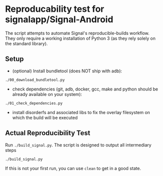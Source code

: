 # Reproducability test for signalapp/Signal-Android

The script attempts to automate Signal's reproducible-builds workflow. They only require a working installation of Python 3 (as they rely solely on the standard library).

## Setup

- (optional) Install bundletool (does NOT ship with adb):

```shell
./00_download_bundletool.py
```

- check dependencies (git, adb, docker, gcc, make and python should be already available on your system):

```shell
./01_check_dependencies.py
```

- install disorderfs and associated libs to fix the overlay filesystem on which the build will be executed 

## Actual Reproducibility Test

Run `./build_signal.py`. The script is designed to output all intermediary steps

```shell
./build_signal.py
```

If this is not your first run, you can use `clean` to get in a good state.
